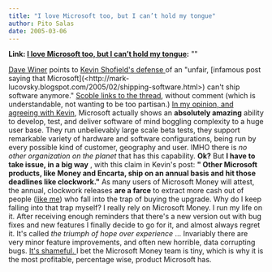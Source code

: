 ```yaml
---
title: "I love Microsoft too, but I can’t hold my tongue"
author: Pito Salas
date: 2005-03-06
---
```


**Link: [I love Microsoft too, but I can’t hold my tongue](None):** ""

[Dave Winer](<http://archive.scripting.com/2005/03/06#When:2:29:16AM>) points
to [Kevin Shofield's defense
](<http://radio.weblogs.com/0133184/2005/03/05.html#a282>)of an "unfair,
[infamous post saying that Microsoft](<http://mark-
lucovsky.blogspot.com/2005/02/shipping-software.html>) can't ship software
anymore." [Scoble links to the
thread](<http://radio.weblogs.com/0001011/2005/03/06.html#a9550>), without
comment (which is understandable, not wanting to be too partisan.) [In my
opinion, and agreeing with Kevin](</weblogs/archives/000475.html>), Microsoft
actually shows an **absolutely amazing** ability to develop, test, and deliver
software of mind boggling complexity to a huge user base. They run
unbelievably large scale beta tests, they support remarkable variety of
hardware and software configurations, being run by every possible kind of
customer, geography and user. IMHO there is _no other organization on the
planet_ that has this capability. **Ok?** But **I have to take issue, in a big
way** , with this claim in Kevin's post: **" Other Microsoft products, like
Money and Encarta, ship on an annual basis and hit those deadlines like
clockwork."** As many users of Microsoft Money will attest, the annual,
clockwork releases **are a farce** to extract more cash out of people ([like
me](</weblogs/archives/000549.html>)) who fall into the trap of buying the
upgrade.  Why do I keep falling into that trap myself? I really rely on
Microsoft Money. I run my life on it. After receiving enough reminders that
there's a new version out with bug fixes and new features I finally decide to
go for it, and almost always regret it. It's called _the triumph of hope over
experience_ … Invariably there are very minor feature improvements, and often
new horrible, data corrupting bugs. [ It's shameful.
](</weblogs/archives/000549.html>) I bet the Microsoft Money team is tiny,
which is why it is the most profitable, percentage wise, product Microsoft
has.


